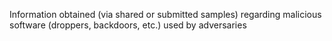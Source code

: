 Information obtained (via shared or submitted samples) regarding malicious software (droppers, backdoors, etc.) used by adversaries